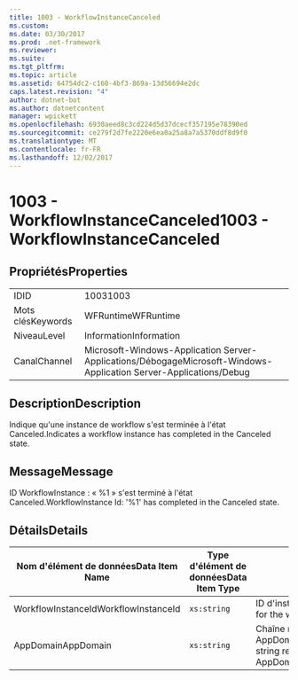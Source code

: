 ```yaml
---
title: 1003 - WorkflowInstanceCanceled
ms.custom: 
ms.date: 03/30/2017
ms.prod: .net-framework
ms.reviewer: 
ms.suite: 
ms.tgt_pltfrm: 
ms.topic: article
ms.assetid: 64754dc2-c160-4bf3-869a-13d56694e2dc
caps.latest.revision: "4"
author: dotnet-bot
ms.author: dotnetcontent
manager: wpickett
ms.openlocfilehash: 6930aeed8c3cd224d5d37dcecf357195e78390ed
ms.sourcegitcommit: ce279f2d7fe2220e6ea0a25a8a7a5370ddf8d9f0
ms.translationtype: MT
ms.contentlocale: fr-FR
ms.lasthandoff: 12/02/2017
---
```

# <a name="1003---workflowinstancecanceled"></a><span data-ttu-id="fd192-102">1003 - WorkflowInstanceCanceled</span><span class="sxs-lookup"><span data-stu-id="fd192-102">1003 - WorkflowInstanceCanceled</span></span>
## <a name="properties"></a><span data-ttu-id="fd192-103">Propriétés</span><span class="sxs-lookup"><span data-stu-id="fd192-103">Properties</span></span>  
  
|||  
|-|-|  
|<span data-ttu-id="fd192-104">ID</span><span class="sxs-lookup"><span data-stu-id="fd192-104">ID</span></span>|<span data-ttu-id="fd192-105">1003</span><span class="sxs-lookup"><span data-stu-id="fd192-105">1003</span></span>|  
|<span data-ttu-id="fd192-106">Mots clés</span><span class="sxs-lookup"><span data-stu-id="fd192-106">Keywords</span></span>|<span data-ttu-id="fd192-107">WFRuntime</span><span class="sxs-lookup"><span data-stu-id="fd192-107">WFRuntime</span></span>|  
|<span data-ttu-id="fd192-108">Niveau</span><span class="sxs-lookup"><span data-stu-id="fd192-108">Level</span></span>|<span data-ttu-id="fd192-109">Information</span><span class="sxs-lookup"><span data-stu-id="fd192-109">Information</span></span>|  
|<span data-ttu-id="fd192-110">Canal</span><span class="sxs-lookup"><span data-stu-id="fd192-110">Channel</span></span>|<span data-ttu-id="fd192-111">Microsoft-Windows-Application Server-Applications/Débogage</span><span class="sxs-lookup"><span data-stu-id="fd192-111">Microsoft-Windows-Application Server-Applications/Debug</span></span>|  
  
## <a name="description"></a><span data-ttu-id="fd192-112">Description</span><span class="sxs-lookup"><span data-stu-id="fd192-112">Description</span></span>  
 <span data-ttu-id="fd192-113">Indique qu'une instance de workflow s'est terminée à l'état Canceled.</span><span class="sxs-lookup"><span data-stu-id="fd192-113">Indicates a workflow instance has completed in the Canceled state.</span></span>  
  
## <a name="message"></a><span data-ttu-id="fd192-114">Message</span><span class="sxs-lookup"><span data-stu-id="fd192-114">Message</span></span>  
 <span data-ttu-id="fd192-115">ID WorkflowInstance : « %1 » s'est terminé à l'état Canceled.</span><span class="sxs-lookup"><span data-stu-id="fd192-115">WorkflowInstance Id: '%1' has completed in the Canceled state.</span></span>  
  
## <a name="details"></a><span data-ttu-id="fd192-116">Détails</span><span class="sxs-lookup"><span data-stu-id="fd192-116">Details</span></span>  
  
|<span data-ttu-id="fd192-117">Nom d'élément de données</span><span class="sxs-lookup"><span data-stu-id="fd192-117">Data Item Name</span></span>|<span data-ttu-id="fd192-118">Type d'élément de données</span><span class="sxs-lookup"><span data-stu-id="fd192-118">Data Item Type</span></span>|<span data-ttu-id="fd192-119">Description</span><span class="sxs-lookup"><span data-stu-id="fd192-119">Description</span></span>|  
|--------------------|--------------------|-----------------|  
|<span data-ttu-id="fd192-120">WorkflowInstanceId</span><span class="sxs-lookup"><span data-stu-id="fd192-120">WorkflowInstanceId</span></span>|`xs:string`|<span data-ttu-id="fd192-121">ID d'instance pour le workflow</span><span class="sxs-lookup"><span data-stu-id="fd192-121">The instance id for the workflow</span></span>|  
|<span data-ttu-id="fd192-122">AppDomain</span><span class="sxs-lookup"><span data-stu-id="fd192-122">AppDomain</span></span>|`xs:string`|<span data-ttu-id="fd192-123">Chaîne retournée par AppDomain.CurrentDomain.FriendlyName.</span><span class="sxs-lookup"><span data-stu-id="fd192-123">The string returned by AppDomain.CurrentDomain.FriendlyName.</span></span>|
